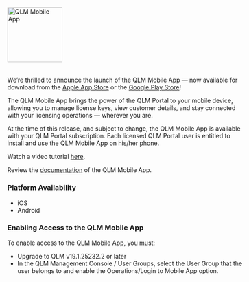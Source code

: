 <div class="fusion-fullwidth fullwidth-box fusion-builder-row-2 fusion-flex-container nonhundred-percent-fullwidth non-hundred-percent-height-scrolling" style="--link_hover_color: var(--awb-color1);--link_color: var(--awb-color6);--awb-border-sizes-top:0px;--awb-border-sizes-bottom:0px;--awb-border-sizes-left:0px;--awb-border-sizes-right:0px;--awb-border-color:var(--awb-color3);--awb-border-radius-top-left:0px;--awb-border-radius-top-right:0px;--awb-border-radius-bottom-right:0px;--awb-border-radius-bottom-left:0px;--awb-padding-top:80px;--awb-padding-right:30px;--awb-padding-bottom:80px;--awb-padding-left:30px;--awb-padding-top-small:30px;--awb-padding-bottom-small:30px;--awb-margin-top:0px;--awb-margin-bottom:0px;--awb-background-color:var(--awb-color1);--awb-flex-wrap:wrap;" ><div class="fusion-builder-row fusion-row fusion-flex-align-items-stretch fusion-flex-content-wrap" style="max-width:1287px;margin-left: calc(-10% / 2 );margin-right: calc(-10% / 2 );"><div class="fusion-layout-column fusion_builder_column fusion-builder-column-2 fusion_builder_column_1_3 1_3 fusion-flex-column fusion-animated" style="--awb-bg-size:cover;--awb-width-large:33.333333333333%;--awb-margin-top-large:0px;--awb-spacing-right-large:13.5%;--awb-margin-bottom-large:5px;--awb-spacing-left-large:13.5%;--awb-width-medium:100%;--awb-order-medium:0;--awb-spacing-right-medium:4.5%;--awb-spacing-left-medium:4.5%;--awb-width-small:100%;--awb-order-small:0;--awb-spacing-right-small:4.5%;--awb-margin-bottom-small:36px;--awb-spacing-left-small:4.5%;" data-animationType="fadeInLeft" data-animationDuration="1.3" data-animationOffset="top-into-view" data-scroll-devices="small-visibility,medium-visibility,large-visibility"><div class="fusion-column-wrapper fusion-column-has-shadow fusion-flex-justify-content-center fusion-content-layout-column"><div class="fusion-image-element " style="--awb-caption-overlay-color:var(--awb-color1);--awb-caption-title-font-family:var(--h2_typography-font-family);--awb-caption-title-font-weight:var(--h2_typography-font-weight);--awb-caption-title-font-style:var(--h2_typography-font-style);--awb-caption-title-size:var(--h2_typography-font-size);--awb-caption-title-transform:var(--h2_typography-text-transform);--awb-caption-title-line-height:var(--h2_typography-line-height);--awb-caption-title-letter-spacing:var(--h2_typography-letter-spacing);"><span class=" fusion-imageframe imageframe-none imageframe-2 hover-type-zoomin"><a class="fusion-no-lightbox" href="https://soraco.co/wp-content/uploads/2024/01/global.png" target="_blank" aria-label="smartphone_cloud" rel="noopener noreferrer"><img decoding="async" width="128" height="128" alt="QLM Mobile App" src="https://soraco.co/wp-content/uploads/2025/08/smartphone_cloud.png" class="img-responsive wp-image-25248" srcset="https://soraco.co/wp-content/uploads/2025/08/smartphone_cloud-66x66.png 66w, https://soraco.co/wp-content/uploads/2025/08/smartphone_cloud-100x100.png 100w, https://soraco.co/wp-content/uploads/2025/08/smartphone_cloud.png 128w" sizes="(max-width: 128px) 100vw, 128px" /></a></span></div><div class="fusion-separator fusion-no-small-visibility fusion-no-medium-visibility fusion-full-width-sep" style="align-self: center;margin-left: auto;margin-right: auto;margin-top:6%;width:100%;"><div class="fusion-separator-border sep-double" style="--awb-height:20px;--awb-amount:20px;--awb-sep-color:var(--awb-color3);border-color:var(--awb-color3);border-top-width:0px;border-bottom-width:0px;"></div></div></div></div><div class="fusion-layout-column fusion_builder_column fusion-builder-column-3 fusion_builder_column_2_3 2_3 fusion-flex-column fusion-animated" style="--awb-bg-size:cover;--awb-width-large:66.666666666667%;--awb-margin-top-large:0px;--awb-spacing-right-large:6.75%;--awb-margin-bottom-large:0px;--awb-spacing-left-large:6.75%;--awb-width-medium:100%;--awb-order-medium:0;--awb-spacing-right-medium:4.5%;--awb-spacing-left-medium:4.5%;--awb-width-small:100%;--awb-order-small:0;--awb-spacing-right-small:4.5%;--awb-spacing-left-small:4.5%;" data-animationType="fadeInRight" data-animationDuration="1.3" data-animationOffset="top-into-view" data-scroll-devices="small-visibility,medium-visibility,large-visibility"><div class="fusion-column-wrapper fusion-column-has-shadow fusion-flex-justify-content-center fusion-content-layout-column"><div class="fusion-text fusion-text-2 fusion-text-no-margin" style="--awb-font-size:8px;--awb-line-height:1;--awb-letter-spacing:var(--awb-typography4-letter-spacing);--awb-text-transform:var(--awb-typography4-text-transform);--awb-text-color:var(--awb-color8);"><p>We’re thrilled to announce the launch of the QLM Mobile App — now available for download from the <a href="https://apps.apple.com/us/app/quick-license-manager/id6749921604" data-state="closed">Apple App Store</a> or the <a href="https://play.google.com/store/apps/details?id=com.soraco.qlmmobileapp">Google Play Store</a>!</p>
<p>The QLM Mobile App brings the power of the QLM Portal to your mobile device, allowing you to manage license keys, view customer details, and stay connected with your licensing operations — wherever you are. </p>
<p>At the time of this release, and subject to change, the QLM Mobile App is available with your QLM Portal subscription. Each licensed QLM Portal user is entitled to install and use the QLM Mobile App on his/her phone.</p>
<p>Watch a video tutorial <a href="https://www.youtube.com/watch?v=khdCg0mUSys" target="_blank" rel="noopener">here</a>.</p>
<p>Review the <a href="https://docs.soraco.co/docs/qlm-mobile-app">documentation</a> of the QLM Mobile App.</p>
<h3>Platform Availability</h3>
<ul>
<li>iOS</li>
<li>Android</li>
</ul>
<h3>Enabling Access to the QLM Mobile App</h3>
<p>To enable access to the QLM Mobile App, you must:</p>
<ul>
<li>Upgrade to QLM v19.1.25232.2 or later</li>
<li>In the QLM Management Console / User Groups, select the User Group that the user belongs to and enable the Operations/Login to Mobile App option.</li>
</ul>
</div></div></div></div></div>

